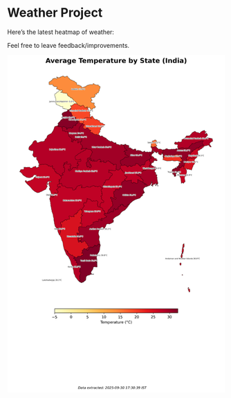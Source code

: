 # Weather Project

Here’s the latest heatmap of weather:

Feel free to leave feedback/improvements.

![India Heatmap](docs/assets/india_heatmap.png?v=DBC669)
